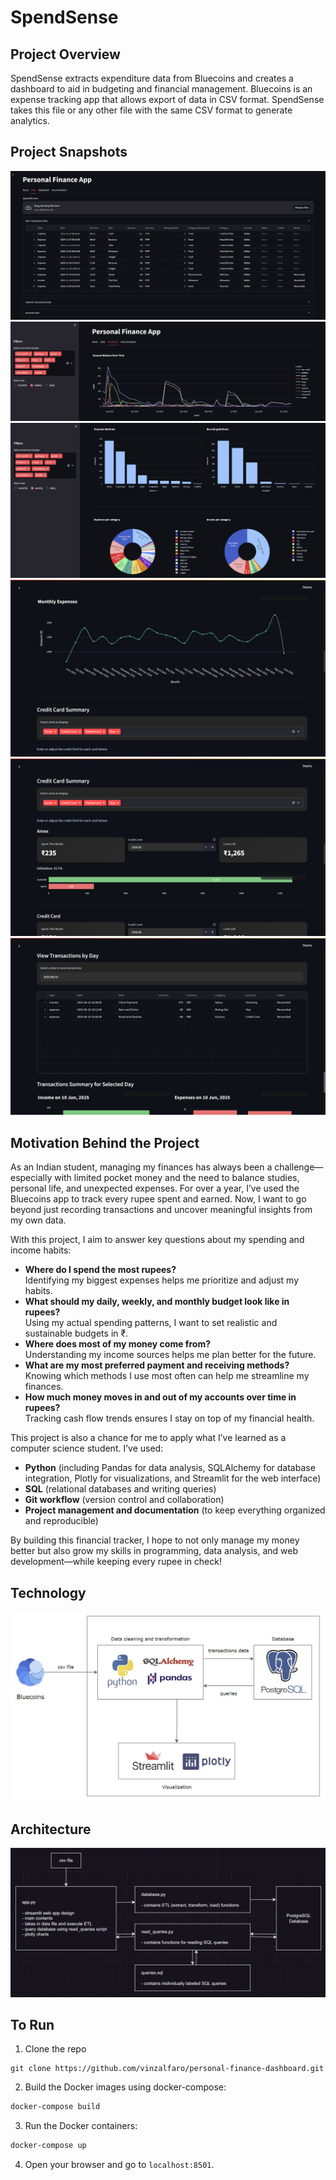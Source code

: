 # SpendSense

## Project Overview
SpendSense extracts expenditure data from Bluecoins and creates a dashboard to aid in budgeting and financial management. 
Bluecoins is an expense tracking app that allows export of data in CSV format. SpendSense takes this file or 
any other file with the same CSV format to generate analytics.

## Project Snapshots
![Data](images/data_tab.png)
![Dashboard](images/dashboard_tab1.png)
![Dashboard](images/dashboard_tab2.png)
![Dashboard](images/dashboard_tab3.png)
![Dashboard](images/dashboard_tab4.png)
![Dashboard](images/dashboard_tab5.png)

## Motivation Behind the Project

As an Indian student, managing my finances has always been a challenge—especially with limited pocket money and the need to balance studies, personal life, and unexpected expenses. For over a year, I’ve used the Bluecoins app to track every rupee spent and earned. Now, I want to go beyond just recording transactions and uncover meaningful insights from my own data.

With this project, I aim to answer key questions about my spending and income habits:

- **Where do I spend the most rupees?**  
  Identifying my biggest expenses helps me prioritize and adjust my habits.
- **What should my daily, weekly, and monthly budget look like in rupees?**  
  Using my actual spending patterns, I want to set realistic and sustainable budgets in ₹.
- **Where does most of my money come from?**  
  Understanding my income sources helps me plan better for the future.
- **What are my most preferred payment and receiving methods?**  
  Knowing which methods I use most often can help me streamline my finances.
- **How much money moves in and out of my accounts over time in rupees?**  
  Tracking cash flow trends ensures I stay on top of my financial health.

This project is also a chance for me to apply what I’ve learned as a computer science student. I’ve used:

- **Python** (including Pandas for data analysis, SQLAlchemy for database integration, Plotly for visualizations, and Streamlit for the web interface)
- **SQL** (relational databases and writing queries)
- **Git workflow** (version control and collaboration)
- **Project management and documentation** (to keep everything organized and reproducible)

By building this financial tracker, I hope to not only manage my money better but also grow my skills in programming, data analysis, and web development—while keeping every rupee in check!

## Technology
![Tech Stack](<images/Architecture Diagram.jpg>)

## Architecture
![Architecture](images/workflow.png)


## To Run
1. Clone the repo
```shell
git clone https://github.com/vinzalfaro/personal-finance-dashboard.git
```
2. Build the Docker images using docker-compose:
```bash
docker-compose build
```
3. Run the Docker containers:
```bash
docker-compose up
```
4. Open your browser and go to `localhost:8501`.
